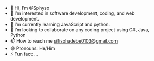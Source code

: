 - 👋 Hi, I’m @Sphyso
- 👀 I’m interested in software development, coding, and web development.
- 🌱 I’m currently learning JavaScript and python.
- 💞️ I’m looking to collaborate on any coding project using C#, Java, Python 
- 📫 How to reach me sifisohadebe0103@gmail.com
- 😄 Pronouns: He/Him
- ⚡ Fun fact: ...

<!---
Sphyso/Sphyso is a ✨ special ✨ repository because its `README.md` (this file) appears on your GitHub profile.
You can click the Preview link to take a look at your changes.
--->
